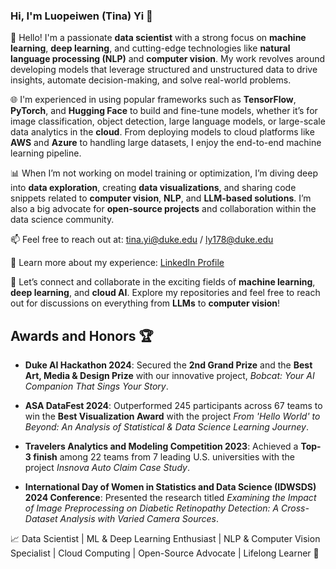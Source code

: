 ### Hi, I'm Luopeiwen (Tina) Yi 👋

👋 Hello! I'm a passionate **data scientist** with a strong focus on **machine learning**, **deep learning**, and cutting-edge technologies like **natural language processing (NLP)** and **computer vision**. My work revolves around developing models that leverage structured and unstructured data to drive insights, automate decision-making, and solve real-world problems.

🌐 I'm experienced in using popular frameworks such as **TensorFlow**, **PyTorch**, and **Hugging Face** to build and fine-tune models, whether it’s for image classification, object detection, large language models, or large-scale data analytics in the **cloud**. From deploying models to cloud platforms like **AWS** and **Azure** to handling large datasets, I enjoy the end-to-end machine learning pipeline.

📊 When I’m not working on model training or optimization, I’m diving deep into **data exploration**, creating **data visualizations**, and sharing code snippets related to **computer vision**, **NLP**, and **LLM-based solutions**. I’m also a big advocate for **open-source projects** and collaboration within the data science community.

📫 Feel free to reach out at: tina.yi@duke.edu / ly178@duke.edu

📄 Learn more about my experience: [LinkedIn Profile](https://www.linkedin.com/in/luopeiwen-yi/)

🌱 Let’s connect and collaborate in the exciting fields of **machine learning**, **deep learning**, and **cloud AI**. Explore my repositories and feel free to reach out for discussions on everything from **LLMs** to **computer vision**!

## Awards and Honors 🏆

- **Duke AI Hackathon 2024**: Secured the **2nd Grand Prize** and the **Best Art, Media & Design Prize** with our innovative project, *Bobcat: Your AI Companion That Sings Your Story*.

- **ASA DataFest 2024**: Outperformed 245 participants across 67 teams to win the **Best Visualization Award** with the project *From 'Hello World' to Beyond: An Analysis of Statistical & Data Science Learning Journey*.

- **Travelers Analytics and Modeling Competition 2023**: Achieved a **Top-3 finish** among 22 teams from 7 leading U.S. universities with the project *Insnova Auto Claim Case Study*.

- **International Day of Women in Statistics and Data Science (IDWSDS) 2024 Conference**: Presented the research titled *Examining the Impact of Image Preprocessing on Diabetic Retinopathy Detection: A Cross-Dataset Analysis with Varied Camera Sources*.

📈 Data Scientist | ML & Deep Learning Enthusiast | NLP & Computer Vision Specialist | Cloud Computing | Open-Source Advocate | Lifelong Learner 🌟
